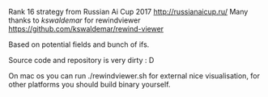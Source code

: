 Rank 16 strategy from Russian Ai Cup 2017 http://russianaicup.ru/
Many thanks to *kswaldemar* for rewindviewer https://github.com/kswaldemar/rewind-viewer  

Based on potential fields and bunch of ifs.  

Source code and repository is very dirty : D  


On mac os you can run ./rewindviewer.sh for external nice visualisation, for other platforms you should build binary yourself.
